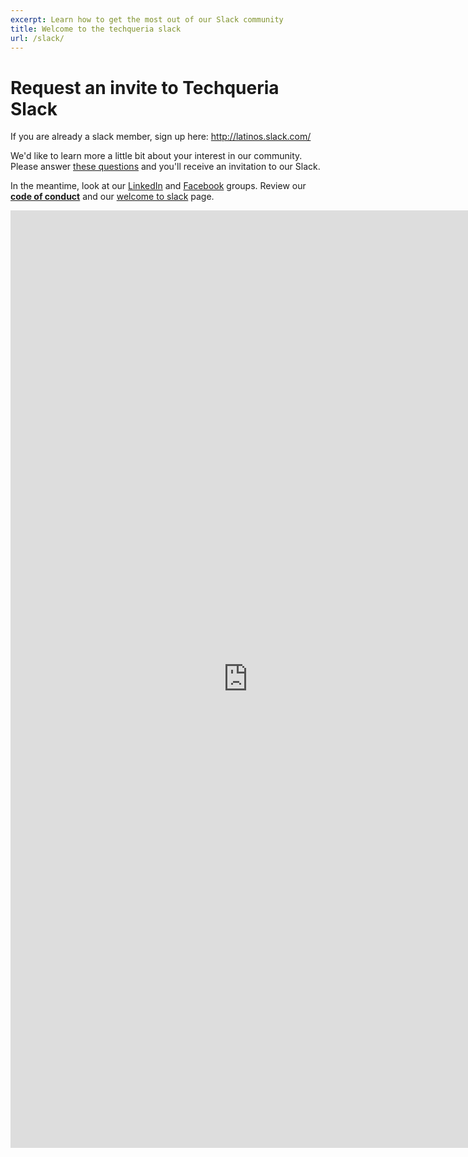 ```yaml
---
excerpt: Learn how to get the most out of our Slack community
title: Welcome to the techqueria slack
url: /slack/
---
```


# Request an invite to Techqueria Slack

If you are already a slack member, sign up here: http://latinos.slack.com/

We'd like to learn more a little bit about your interest in our community.
Please answer
[these questions](https://docs.google.com/forms/d/e/1FAIpQLSdOHxMgRifkgekshIjNVvV5Ky4jlYIIbIhLwe1Z83ZF67is-Q/viewform)
and you'll receive an invitation to our Slack.

In the meantime, look at our [LinkedIn](https://www.linkedin.com/groups/13500636) and [Facebook](https://www.facebook.com/groups/techqueria/) groups.
Review our **[code of conduct](/code-of-conduct/)** and our
[welcome to slack](/welcome-to-slack) page.

<iframe src="https://docs.google.com/forms/d/e/1FAIpQLSdOHxMgRifkgekshIjNVvV5Ky4jlYIIbIhLwe1Z83ZF67is-Q/viewform?embedded=true" width="760" height="1500" frameborder="0" marginheight="0" marginwidth="0">Loading...</iframe>

